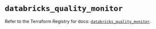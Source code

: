 # `databricks_quality_monitor`

Refer to the Terraform Registry for docs: [`databricks_quality_monitor`](https://registry.terraform.io/providers/databricks/databricks/1.86.0/docs/resources/quality_monitor).
